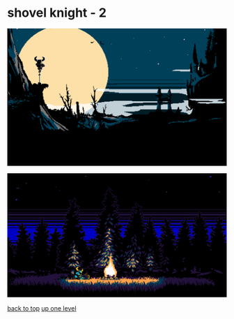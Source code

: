 # shovel knight - 2
[![629083.jpg](https://raw.githubusercontent.com/buckmanc/Wallpapers/main/desktop/shovel%20knight/629083.jpg "629083.jpg")](https://raw.githubusercontent.com/buckmanc/Wallpapers/main/desktop/shovel%20knight/629083.jpg)

[![d89ZA7W.png](https://raw.githubusercontent.com/buckmanc/Wallpapers/main/desktop/shovel%20knight/d89ZA7W.png "d89ZA7W.png")](https://raw.githubusercontent.com/buckmanc/Wallpapers/main/desktop/shovel%20knight/d89ZA7W.png)



[back to top](#)
[up one level](/desktop/README.MD)

